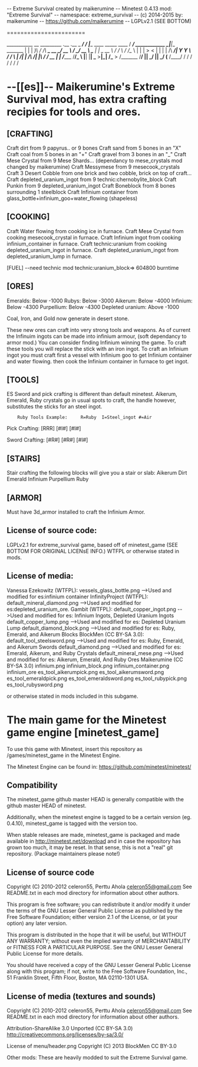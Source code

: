 -- Extreme Survival created by maikerumine
-- Minetest 0.4.13 mod: "Extreme Survival"
-- namespace: extreme_survival
-- (c) 2014-2015 by: maikerumine
-- https://github.com/maikerumine
-- LGPLv2.1  (SEE BOTTOM)

=======================

___________         __                                    _________                  .__              .__
\_   _____/__  ____/  |________   ____   _____   ____    /   _____/__ ____________  _|__|__  _______  |  |
 |    __)_\  \/  /\   __\_  __ \_/ __ \ /     \_/ __ \   \_____  \|  |  \_  __ \  \/ /  \  \/ /\__  \ |  |
 |        \>    <  |  |  |  | \/\  ___/|  Y Y  \  ___/   /        \  |  /|  | \/\   /|  |\   /  / __ \|  |__
/_______  /__/\_ \ |__|  |__|    \___  >__|_|  /\___  > /_______  /____/ |__|    \_/ |__| \_/  (____  /____/
        \/      \/                   \/      \/     \/          \/                                  \/







--[[es]]-- Maikerumine's Extreme Survival mod, has extra crafting recipies for tools and ores.
===============================================================

[CRAFTING]
----------------------------
Craft dirt	 					from 9 papyrus.. or 9 bones
Craft sand						from 5 bones in an "X"
Craft coal						from 5 bones in an "+"
Craft gravel					from 3 bones in an "_"
Craft Mese Crystal	 			from 9 Mese Shards...  (dependancy to mese_crystals mod changed by maikerumine)
Craft Messymese					from 9 mesecook_crystals
Craft 3 Desert Cobble 			from one brick and two cobble, brick on top of craft...
Craft depleted_uranium_ingot	from 9 technic:chernobylite_block
Craft Punkin					from 9 depleted_uranium_ingot
Craft Boneblock					from 8 bones surrounding 1 steelblock
Craft Infinium container		from glass_bottle+infinium_goo+water_flowing (shapeless)



[COOKING]
-------------------------
Craft Water flowing 			from cooking ice in furnace.
Craft Mese Crystal 				from cooking mesecook_crystal in furnace.
Craft Infinium ingot			from cooking infinium_container in furnace.
Craft technic:uranium			from cooking depleted_uranium_ingot in furnace.
Craft depleted_uranium_ingot	from depleted_uranium_lump in furnace.

[FUEL] --need technic mod
technic:uranium_block=> 604800 burntime


[ORES]
---------------------------
Emeralds: 						Below -1000
Rubys: 						Below -3000
Aikerum: 						Below -4000
Infinium: 						Below -4300
Purpellium:					Below -4300
Depleted uranium: 				Above -1000

Coal, Iron, and Gold now generate in desert stone.


These new ores can craft into very strong tools and weapons. As of current the Infinuim ingots can be made into infinium armour, (soft dependancy to armor mod.)  You can consider finding Infinium winning the game.
To craft these tools you will replace the stick with an iron ingot.
To craft an Infinium ingot you must craft first a vessel with Infinium goo to get Infinium container and water flowing. then cook the Infinium container in furnace to get ingot.

[TOOLS]
------------------------
ES Sword and pick crafting is different than default minetest.
Aikerum, Emerald, Ruby crystals go in usual spots to craft, the handle however, substitutes the sticks for an steel ingot.

		Ruby Tools Example:		R=Ruby  I=Steel_ingot #=Air

Pick Crafting:
				[RRR]
				[#I#]
				[#I#]

Sword Crafting:
				[#R#]
				[#R#]
				[#I#]



[STAIRS]
--------------------------
Stair crafting the following blocks will give you a stair or slab:
Aikerum
Dirt
Emerald
Infinium
Purpellium
Ruby

[ARMOR]
----------------------------
Must have 3d_armor installed to craft the Infinium Armor.


License of source code:
-----------------------
LGPLv2.1 for extreme_survival game, based off of minetest_game (SEE BOTTOM FOR ORIGINAL LICENsE INFO.)
WTFPL or otherwise stated in mods.

License of media:
-----------------------
Vanessa Ezekowitz (WTFPL):
   vessels_glass_bottle.png								-->Used and modified for es:infinium container
InfinityProject (WTFPL):
  default_mineral_diamond.png							-->Used and modified for es:depleted_uranium_ore.
Gambit (WTFPL):
  default_copper_ingot.png								-->Used and modified for es: Infinium Ingots, Depleted Uranium Ingots
  default_copper_lump.png								-->Used and modified for es: Depleted Uranium Lump
  default_diamond_block.png								-->Used and modified for es: Ruby, Emerald, and Aikerum Blocks
BlockMen (CC BY-SA 3.0):
  default_tool_steelsword.png							-->Used and modified for es: Ruby, Emerald, and Aikerum Swords
  default_diamond.png									-->Used and modified for es: Emerald, Aikerum, and Ruby Crystals
  default_mineral_mese.png								-->Used and modified for es: Aikerum, Emerald, And Ruby Ores
Maikerumine (CC BY-SA 3.0)
  infinium.png
  infinium_block.png
  infinium_container.png
  infinium_ore
  es_tool_aikerumpick.png
  es_tool_aikerumsword.png
  es_tool_emeraldpick.png
  es_tool_emeraldsword.png
  es_tool_rubypick.png
  es_tool_rubysword.png

or otherwise stated in mods included in this subgame.

The main game for the Minetest game engine [minetest_game]
==========================================================

To use this game with Minetest, insert this repository as
  /games/minetest_game
in the Minetest Engine.

The Minetest Engine can be found in:
  https://github.com/minetest/minetest/

Compatibility
--------------
The minetest_game github master HEAD is generally compatible with the github
master HEAD of minetest.

Additionally, when the minetest engine is tagged to be a certain version (eg.
0.4.10), minetest_game is tagged with the version too.

When stable releases are made, minetest_game is packaged and made available in
  http://minetest.net/download
and in case the repository has grown too much, it may be reset. In that sense,
this is not a "real" git repository. (Package maintainers please note!)

License of source code
----------------------
Copyright (C) 2010-2012 celeron55, Perttu Ahola <celeron55@gmail.com>
See README.txt in each mod directory for information about other authors.

This program is free software; you can redistribute it and/or modify
it under the terms of the GNU Lesser General Public License as published by
the Free Software Foundation; either version 2.1 of the License, or
(at your option) any later version.

This program is distributed in the hope that it will be useful,
but WITHOUT ANY WARRANTY; without even the implied warranty of
MERCHANTABILITY or FITNESS FOR A PARTICULAR PURPOSE.  See the
GNU Lesser General Public License for more details.

You should have received a copy of the GNU Lesser General Public License along
with this program; if not, write to the Free Software Foundation, Inc.,
51 Franklin Street, Fifth Floor, Boston, MA 02110-1301 USA.

License of media (textures and sounds)
--------------------------------------
Copyright (C) 2010-2012 celeron55, Perttu Ahola <celeron55@gmail.com>
See README.txt in each mod directory for information about other authors.

Attribution-ShareAlike 3.0 Unported (CC BY-SA 3.0)
http://creativecommons.org/licenses/by-sa/3.0/

License of menu/header.png
Copyright (C) 2013 BlockMen CC BY-3.0

Other mods:
These are heavily modded to suit the Extreme Survival game.

